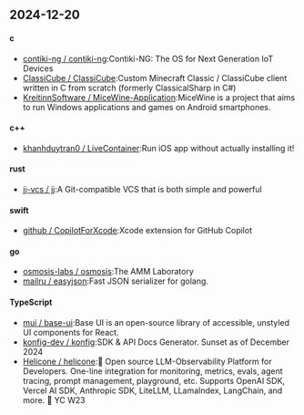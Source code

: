 ## 2024-12-20
#### c
* [contiki-ng / contiki-ng](https://github.com/contiki-ng/contiki-ng):Contiki-NG: The OS for Next Generation IoT Devices
* [ClassiCube / ClassiCube](https://github.com/ClassiCube/ClassiCube):Custom Minecraft Classic / ClassiCube client written in C from scratch (formerly ClassicalSharp in C#)
* [KreitinnSoftware / MiceWine-Application](https://github.com/KreitinnSoftware/MiceWine-Application):MiceWine is a project that aims to run Windows applications and games on Android smartphones.
#### c++
* [khanhduytran0 / LiveContainer](https://github.com/khanhduytran0/LiveContainer):Run iOS app without actually installing it!
#### rust
* [jj-vcs / jj](https://github.com/jj-vcs/jj):A Git-compatible VCS that is both simple and powerful
#### swift
* [github / CopilotForXcode](https://github.com/github/CopilotForXcode):Xcode extension for GitHub Copilot
#### go
* [osmosis-labs / osmosis](https://github.com/osmosis-labs/osmosis):The AMM Laboratory
* [mailru / easyjson](https://github.com/mailru/easyjson):Fast JSON serializer for golang.
#### TypeScript
* [mui / base-ui](https://github.com/mui/base-ui):Base UI is an open-source library of accessible, unstyled UI components for React.
* [konfig-dev / konfig](https://github.com/konfig-dev/konfig):SDK & API Docs Generator. Sunset as of December 2024
* [Helicone / helicone](https://github.com/Helicone/helicone):🧊 Open source LLM-Observability Platform for Developers. One-line integration for monitoring, metrics, evals, agent tracing, prompt management, playground, etc. Supports OpenAI SDK, Vercel AI SDK, Anthropic SDK, LiteLLM, LLamaIndex, LangChain, and more. 🍓 YC W23
